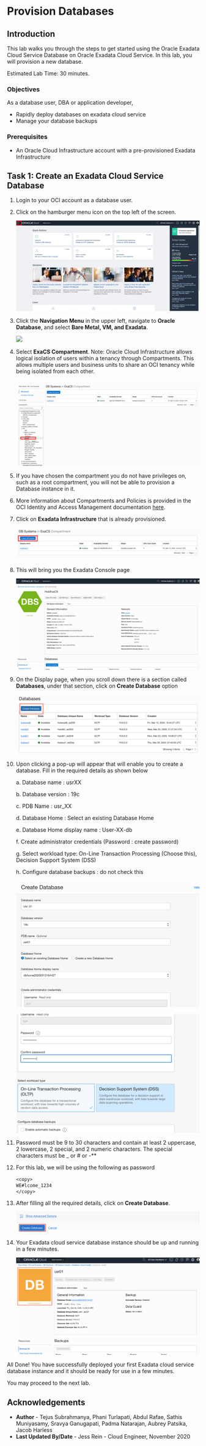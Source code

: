 # Provision Databases

## Introduction

This lab walks you through the steps to get started using the Oracle Exadata Cloud Service Database on Oracle Exadata Cloud Service. In this lab, you will provision a new database.

Estimated Lab Time: 30 minutes.

### Objectives

As a database user, DBA or application developer,

* Rapidly deploy databases on exadata cloud service
* Manage your database backups

### Prerequisites

* An Oracle Cloud Infrastructure account with a pre-provisioned Exadata Infrastructure

## Task 1: Create an Exadata Cloud Service Database

1. Login to your OCI account as a database user.

2. Click on the hamburger menu icon on the top left of the screen.

    ![](./images/oci_homepage.png " ")

3. Click the **Navigation Menu** in the upper left, navigate to **Oracle Database**, and select **Bare Metal, VM, and Exadata**.

	![](https://raw.githubusercontent.com/oracle/learning-library/master/common/images/console/database-dbcs.png " ")

4. Select **ExaCS Compartment**. Note: Oracle Cloud Infrastructure allows logical isolation of users within a tenancy through Compartments. This allows multiple users and business units to share an OCI tenancy while being isolated from each other.

    ![](./images/oci_db_display.png " ")

5. If you have chosen the compartment you do not have privileges on, such as a root compartment, you will not be able to provision a Database instance in it.

6. More information about Compartments and Policies is provided in the OCI Identity and Access Management documentation [here](https://docs.cloud.oracle.com/iaas/Content/Identity/Tasks/managingcompartments.htm?tocpath=Services%7CIAM%7C_____13).

7. Click on **Exadata Infrastructure** that is already provisioned.

    ![](./images/create_db.png " ")

8. This will bring you the Exadata Console page

    ![](./images/oci_db_details.png " ")

9. On the Display page, when you scroll down there is a section called **Databases**, under that section, click on **Create Database** option

    ![](./images/oci_db_list.png " ")

10. Upon clicking a pop-up will appear that will enable you to create a database. Fill in the required details as shown below


    a. Database name : usrXX

    b. Database version : 19c

    c. PDB Name : usr_XX

    d. Database Home : Select an existing Database Home

    e. Database Home display name : User-XX-db

    f. Create administrator credentials (Password : create password)

    g. Select workload type: On-Line Transaction Processing (Choose this), Decision Support System (DSS)

    h. Configure database backups : do not check this</copy>

    ![](./images/oci_create_db_1.png " ")

    ![](./images/oci_create_db_2.png " ")

11. Password must be 9 to 30 characters and contain at least 2 uppercase, 2 lowercase, 2 special, and 2 numeric characters. The special characters must be _ or # or -**

12. For this lab, we will be using the following as password

    ```
    <copy>
    WE#lcome_1234
    </copy>
    ```

13. After filling all the required details, click on **Create Database**.

    ![](./images/oci_create_db.png " ")

14. Your Exadata cloud service database instance should be up and running in a few minutes.

    ![](./images/oci_db_provisioning.png " ")


All Done! You have successfully deployed your first Exadata cloud service database instance and it should be ready for use in a few minutes.

You may proceed to the next lab.

## Acknowledgements

- **Author** - Tejus Subrahmanya, Phani Turlapati, Abdul Rafae, Sathis Muniyasamy, Sravya Ganugapati, Padma Natarajan, Aubrey Patsika, Jacob Harless
- **Last Updated By/Date** - Jess Rein - Cloud Engineer, November 2020


